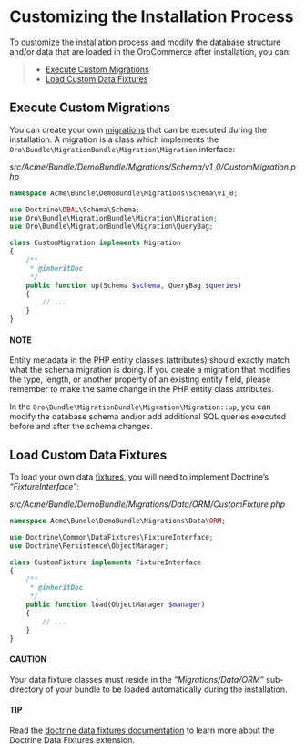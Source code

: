<a id="customize-install"></a>

# Customizing the Installation Process

To customize the installation process and modify the database structure and/or data that are loaded in the OroCommerce after installation, you can:

> * [Execute Custom Migrations](#execute-custom-migrations)
> * [Load Custom Data Fixtures](#load-custom-data-fixtures)

<a id="customize-install-execute-custom-migrations"></a>

## Execute Custom Migrations

You can create your own [migrations](../../entities/migration.md#backend-entities-migrations) that can be executed during the installation.
A migration is a class which implements the `Oro\Bundle\MigrationBundle\Migration\Migration` interface:

*src/Acme/Bundle/DemoBundle/Migrations/Schema/v1_0/CustomMigration.php*
```php
namespace Acme\Bundle\DemoBundle\Migrations\Schema\v1_0;

use Doctrine\DBAL\Schema\Schema;
use Oro\Bundle\MigrationBundle\Migration\Migration;
use Oro\Bundle\MigrationBundle\Migration\QueryBag;

class CustomMigration implements Migration
{
    /**
     * @inheritDoc
     */
    public function up(Schema $schema, QueryBag $queries)
    {
        // ...
    }
}
```

#### NOTE
Entity metadata in the PHP entity classes (attributes) should exactly match what the schema migration is doing. If you create a migration that modifies the type, length, or another property of an existing entity field, please remember to make the same change in the PHP entity class attributes.

In the `Oro\Bundle\MigrationBundle\Migration\Migration::up`, you can modify the database schema and/or add additional SQL queries executed before and after the schema changes.

<a id="load-custom-data-fixtures"></a>

## Load Custom Data Fixtures

To load your own data [fixtures](../../entities/fixtures.md#backend-entities-fixtures), you will need to implement Doctrine’s  *“FixtureInterface”*:

*src/Acme/Bundle/DemoBundle/Migrations/Data/ORM/CustomFixture.php*
```php
namespace Acme\Bundle\DemoBundle\Migrations\Data\ORM;

use Doctrine\Common\DataFixtures\FixtureInterface;
use Doctrine\Persistence\ObjectManager;

class CustomFixture implements FixtureInterface
{
    /**
     * @inheritDoc
     */
    public function load(ObjectManager $manager)
    {
        // ...
    }
}
```

#### CAUTION
Your data fixture classes must reside in the  *“Migrations/Data/ORM”* sub-directory of your bundle to be loaded automatically during the installation.

#### TIP
Read the <a href="https://github.com/doctrine/data-fixtures/blob/master/README.md" target="_blank">doctrine data fixtures documentation</a> to learn more about the Doctrine Data Fixtures extension.

<!-- Frontend -->
